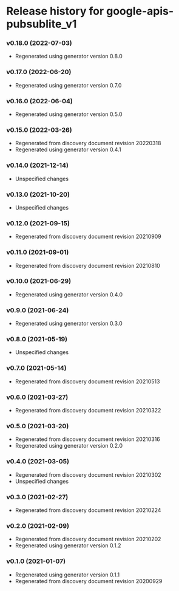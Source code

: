 # Release history for google-apis-pubsublite_v1

### v0.18.0 (2022-07-03)

* Regenerated using generator version 0.8.0

### v0.17.0 (2022-06-20)

* Regenerated using generator version 0.7.0

### v0.16.0 (2022-06-04)

* Regenerated using generator version 0.5.0

### v0.15.0 (2022-03-26)

* Regenerated from discovery document revision 20220318
* Regenerated using generator version 0.4.1

### v0.14.0 (2021-12-14)

* Unspecified changes

### v0.13.0 (2021-10-20)

* Unspecified changes

### v0.12.0 (2021-09-15)

* Regenerated from discovery document revision 20210909

### v0.11.0 (2021-09-01)

* Regenerated from discovery document revision 20210810

### v0.10.0 (2021-06-29)

* Regenerated using generator version 0.4.0

### v0.9.0 (2021-06-24)

* Regenerated using generator version 0.3.0

### v0.8.0 (2021-05-19)

* Unspecified changes

### v0.7.0 (2021-05-14)

* Regenerated from discovery document revision 20210513

### v0.6.0 (2021-03-27)

* Regenerated from discovery document revision 20210322

### v0.5.0 (2021-03-20)

* Regenerated from discovery document revision 20210316
* Regenerated using generator version 0.2.0

### v0.4.0 (2021-03-05)

* Regenerated from discovery document revision 20210302
* Unspecified changes

### v0.3.0 (2021-02-27)

* Regenerated from discovery document revision 20210224

### v0.2.0 (2021-02-09)

* Regenerated from discovery document revision 20210202
* Regenerated using generator version 0.1.2

### v0.1.0 (2021-01-07)

* Regenerated using generator version 0.1.1
* Regenerated from discovery document revision 20200929

